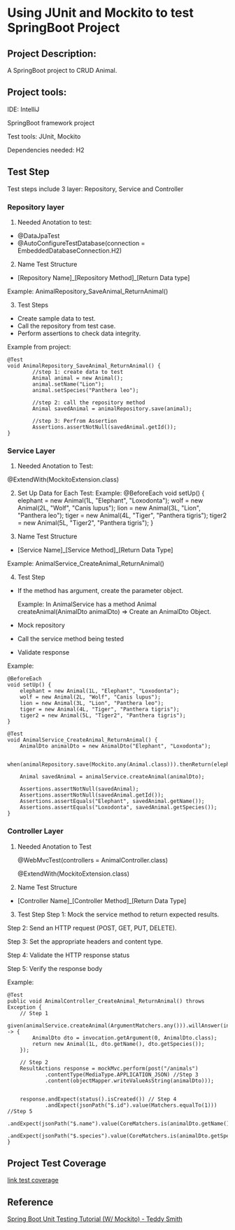 
#  Using JUnit and Mockito to test SpringBoot Project

## Project Description:
A SpringBoot project to CRUD Animal.

## Project tools:
IDE: IntelliJ

SpringBoot framework project

Test tools: JUnit, Mockito

Dependencies needed: H2

## Test Step
Test steps include 3 layer: Repository, Service and Controller

### Repository layer
1. Needed Anotation to test: 
- @DataJpaTest
- @AutoConfigureTestDatabase(connection = EmbeddedDatabaseConnection.H2)
2. Name Test Structure

- [Repository Name]\_[Repository Method]\_[Return Data type]

Example: AnimalRepository_SaveAnimal_ReturnAnimal() 

3. Test Steps
- Create sample data to test.
- Call the repository from test case.
- Perform assertions to check data integrity.


Example from project: 

    @Test
    void AnimalRepository_SaveAnimal_ReturnAnimal() {
            //step 1: create data to test
            Animal animal = new Animal();
            animal.setName("Lion");
            animal.setSpecies("Panthera leo");

            //step 2: call the repository method
            Animal savedAnimal = animalRepository.save(animal);
            
            //step 3: Perfrom Assertion
            Assertions.assertNotNull(savedAnimal.getId());
    }


### Service Layer

1. Needed Anotation to Test:

@ExtendWith(MockitoExtension.class)

2. Set Up Data for Each Test:
Example:
@BeforeEach
    void setUp() {
        elephant = new Animal(1L, "Elephant", "Loxodonta");
        wolf = new Animal(2L, "Wolf", "Canis lupus");
        lion = new Animal(3L, "Lion", "Panthera leo");
        tiger = new Animal(4L, "Tiger", "Panthera tigris");
        tiger2 = new Animal(5L, "Tiger2", "Panthera tigris");
    }


3. Name Test Structure
- [Service Name]\_[Service Method]\_[Return Data Type]

Example: AnimalService_CreateAnimal_ReturnAnimal()

4. Test Step
- If the method has argument, create the parameter object. 

    Example: In AnimalService has a method Animal createAnimal(AnimalDto animalDto) => Create an AnimalDto Object.

- Mock repository

- Call the service method being tested

- Validate response

Example:

    @BeforeEach
    void setUp() {
        elephant = new Animal(1L, "Elephant", "Loxodonta");
        wolf = new Animal(2L, "Wolf", "Canis lupus");
        lion = new Animal(3L, "Lion", "Panthera leo");
        tiger = new Animal(4L, "Tiger", "Panthera tigris");
        tiger2 = new Animal(5L, "Tiger2", "Panthera tigris");
    }

    @Test
    void AnimalService_CreateAnimal_ReturnAnimal() {
        AnimalDto animalDto = new AnimalDto("Elephant", "Loxodonta");

        when(animalRepository.save(Mockito.any(Animal.class))).thenReturn(elephant);

        Animal savedAnimal = animalService.createAnimal(animalDto);

        Assertions.assertNotNull(savedAnimal);
        Assertions.assertNotNull(savedAnimal.getId());
        Assertions.assertEquals("Elephant", savedAnimal.getName());
        Assertions.assertEquals("Loxodonta", savedAnimal.getSpecies());
    }

### Controller Layer
1. Needed Anotation to Test

    @WebMvcTest(controllers = AnimalController.class)

    @ExtendWith(MockitoExtension.class)

2. Name Test Structure

- [Controller Name]\_[Controller Method]\_[Return Data Type]

3. Test Step
Step 1: Mock the service method to return expected results.

Step 2: Send an HTTP request (POST, GET, PUT, DELETE).

Step 3: Set the appropriate headers and content type.

Step 4: Validate the HTTP response status

Step 5: Verify the response body

Example: 

    @Test
    public void AnimalController_CreateAnimal_ReturnAnimal() throws Exception {
        // Step 1
        given(animalService.createAnimal(ArgumentMatchers.any())).willAnswer(invocation -> {
            AnimalDto dto = invocation.getArgument(0, AnimalDto.class);
            return new Animal(1L, dto.getName(), dto.getSpecies()); 
        });

        // Step 2
        ResultActions response = mockMvc.perform(post("/animals")
                .contentType(MediaType.APPLICATION_JSON) //Step 3
                .content(objectMapper.writeValueAsString(animalDto)));

        
        response.andExpect(status().isCreated()) // Step 4
                .andExpect(jsonPath("$.id").value(Matchers.equalTo(1))) //Step 5
                .andExpect(jsonPath("$.name").value(CoreMatchers.is(animalDto.getName())))
                .andExpect(jsonPath("$.species").value(CoreMatchers.is(animalDto.getSpecies())));
    }


## Project Test Coverage
[link test coverage](https://www.youtube.com/watch?v=ZmKPRi8vpaA)


## Reference
[Spring Boot Unit Testing Tutorial (W/ Mockito) - Teddy Smith](https://www.youtube.com/watch?v=jqwZthuBmZY&list=PL82C6-O4XrHcg8sNwpoDDhcxUCbFy855E)





